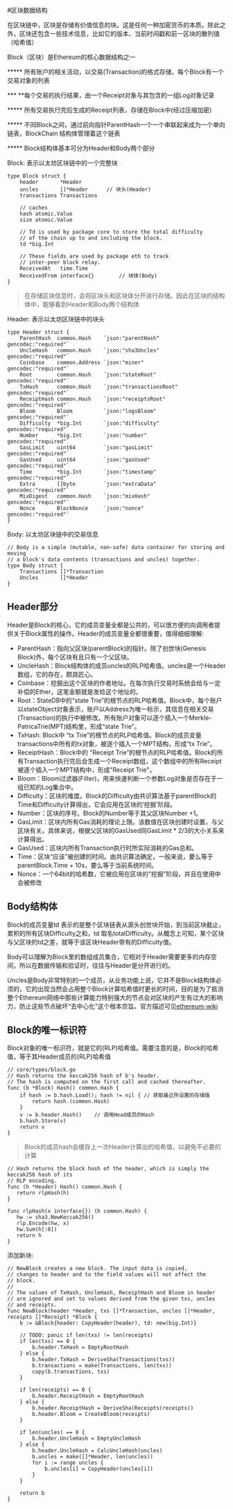 #区块数据结构

在区块链中，区块是存储有价值信息的块。这是任何一种加密货币的本质。除此之外，区块还包含一些技术信息，比如它的版本、当前时间戳和前一区块的散列值（哈希值）

Block（区块）是Ethereum的核心数据结构之一

***** 所有账户的相关活动，以交易(Transaction)的格式存储，每个Block有一个交易对象的列表

*** **每个交易的执行结果，由一个Receipt对象与其包含的一组Log对象记录

***** 所有交易执行完后生成的Receipt列表，存储在Block中(经过压缩加密)

***** 不同Block之间，通过前向指针ParentHash一个一个串联起来成为一个单向链表，BlockChain 结构体管理着这个链表

***** Block结构体基本可分为Header和Body两个部分

Block: 表示以太坊区块链中的一个完整块

```
type Block struct {
	header       *Header
	uncles       []*Header		// 块头(Header)
	transactions Transactions

	// caches
	hash atomic.Value
	size atomic.Value

	// Td is used by package core to store the total difficulty
	// of the chain up to and including the block.
	td *big.Int

	// These fields are used by package eth to track
	// inter-peer block relay.
	ReceivedAt   time.Time
	ReceivedFrom interface{}		// 块体(Body)
}
```

>  在存储区块信息时，会将区块头和区块体分开进行存储。因此在区块的结构体中，能够看到Header和Body两个结构体

Header: 表示以太坊区块链中的块头

```
type Header struct {
	ParentHash  common.Hash    `json:"parentHash"       gencodec:"required"`
	UncleHash   common.Hash    `json:"sha3Uncles"       gencodec:"required"`
	Coinbase    common.Address `json:"miner"            gencodec:"required"`
	Root        common.Hash    `json:"stateRoot"        gencodec:"required"`
	TxHash      common.Hash    `json:"transactionsRoot" gencodec:"required"`
	ReceiptHash common.Hash    `json:"receiptsRoot"     gencodec:"required"`
	Bloom       Bloom          `json:"logsBloom"        gencodec:"required"`
	Difficulty  *big.Int       `json:"difficulty"       gencodec:"required"`
	Number      *big.Int       `json:"number"           gencodec:"required"`
	GasLimit    uint64         `json:"gasLimit"         gencodec:"required"`
	GasUsed     uint64         `json:"gasUsed"          gencodec:"required"`
	Time        *big.Int       `json:"timestamp"        gencodec:"required"`
	Extra       []byte         `json:"extraData"        gencodec:"required"`
	MixDigest   common.Hash    `json:"mixHash"          gencodec:"required"`
	Nonce       BlockNonce     `json:"nonce"            gencodec:"required"`
}
```

Body: 以太坊区块链中的交易信息

```
// Body is a simple (mutable, non-safe) data container for storing and moving
// a block's data contents (transactions and uncles) together.
type Body struct {
	Transactions []*Transaction
	Uncles       []*Header
}
```



## Header部分

Header是Block的核心，它的成员变量全都是公共的，可以很方便的向调用者提供关于Block属性的操作。Header的成员变量全都很重要，值得细细理解:

- ParentHash：指向父区块(parentBlock)的指针。除了创世块(Genesis Block)外，每个区块有且只有一个父区块。
- UncleHash：Block结构体的成员uncles的RLP哈希值。uncles是一个Header数组，它的存在，颇具匠心。
- Coinbase：挖掘出这个区块的作者地址。在每次执行交易时系统会给与一定补偿的Ether，这笔金额就是发给这个地址的。
- Root：StateDB中的“state Trie”的根节点的RLP哈希值。Block中，每个账户以stateObject对象表示，账户以Address为唯一标示，其信息在相关交易(Transaction)的执行中被修改。所有账户对象可以逐个插入一个Merkle-PatricaTrie(MPT)结构里，形成“state Trie”。
- TxHash: Block中 “tx Trie”的根节点的RLP哈希值。Block的成员变量transactions中所有的tx对象，被逐个插入一个MPT结构，形成“tx Trie”。
- ReceiptHash：Block中的 "Receipt Trie”的根节点的RLP哈希值。Block的所有Transaction执行完后会生成一个Receipt数组，这个数组中的所有Receipt被逐个插入一个MPT结构中，形成"Receipt Trie"。
- Bloom：Bloom过滤器(Filter)，用来快速判断一个参数Log对象是否存在于一组已知的Log集合中。
- Difficulty：区块的难度。Block的Difficulty由共识算法基于parentBlock的Time和Difficulty计算得出，它会应用在区块的‘挖掘’阶段。
- Number：区块的序号。Block的Number等于其父区块Number +1。
- GasLimit：区块内所有Gas消耗的理论上限。该数值在区块创建时设置，与父区块有关。具体来说，根据父区块的GasUsed同GasLimit * 2/3的大小关系来计算得出。
- GasUsed：区块内所有Transaction执行时所实际消耗的Gas总和。
- Time：区块“应该”被创建的时间。由共识算法确定，一般来说，要么等于parentBlock.Time + 10s，要么等于当前系统时间。
- Nonce：一个64bit的哈希数，它被应用在区块的"挖掘"阶段，并且在使用中会被修改

## Body结构体

Block的成员变量td 表示的是整个区块链表从源头创世块开始，到当前区块截止，累积的所有区块Difficulty之和，td 取名totalDifficulty。从概念上可知，某个区块与父区块的td之差，就等于该区块Header带有的Difficulty值。

Body可以理解为Block里的数组成员集合，它相对于Header需要更多的内存空间，所以在数据传输和验证时，往往与Header是分开进行的。

Uncles是Body非常特别的一个成员，从业务功能上说，它并不是Block结构体必须的，它的出现当然会占用整个Block计算哈希值时更长的时间，目的是为了抵消整个Ethereum网络中那些计算能力特别强大的节点会对区块的产生有过大的影响力，防止这些节点破坏“去中心化”这个根本宗旨。官方描述可见[ethereum-wiki](https://github.com/ethereum/wiki/wiki/Design-Rationale#uncle-incentivization)

## Block的唯一标识符

Block对象的唯一标识符，就是它的(RLP)哈希值。需要注意的是，Block的哈希值，等于其Header成员的(RLP)哈希值

```
// core/types/block.go
// Hash returns the keccak256 hash of b's header.
// The hash is computed on the first call and cached thereafter.
func (b *Block) Hash() common.Hash {
	if hash := b.hash.Load(); hash != nil {	// 获取最近所设置的存储值
		return hash.(common.Hash)
	}
	v := b.header.Hash()	// 调用Head成员的Hash
	b.hash.Store(v)
	return v
}
```

> Block的成员hash会缓存上一次Header计算出的哈希值，以避免不必要的计算



```
// Hash returns the block hash of the header, which is simply the keccak256 hash of its
// RLP encoding.
func (h *Header) Hash() common.Hash {
   return rlpHash(h)
}
```

```
func rlpHash(x interface{}) (h common.Hash) {
   hw := sha3.NewKeccak256()
   rlp.Encode(hw, x)
   hw.Sum(h[:0])
   return h
}
```



添加新块:

```
// NewBlock creates a new block. The input data is copied,
// changes to header and to the field values will not affect the
// block.
//
// The values of TxHash, UncleHash, ReceiptHash and Bloom in header
// are ignored and set to values derived from the given txs, uncles
// and receipts.
func NewBlock(header *Header, txs []*Transaction, uncles []*Header, receipts []*Receipt) *Block {
	b := &Block{header: CopyHeader(header), td: new(big.Int)}

	// TODO: panic if len(txs) != len(receipts)
	if len(txs) == 0 {
		b.header.TxHash = EmptyRootHash
	} else {
		b.header.TxHash = DeriveSha(Transactions(txs))
		b.transactions = make(Transactions, len(txs))
		copy(b.transactions, txs)
	}

	if len(receipts) == 0 {
		b.header.ReceiptHash = EmptyRootHash
	} else {
		b.header.ReceiptHash = DeriveSha(Receipts(receipts))
		b.header.Bloom = CreateBloom(receipts)
	}

	if len(uncles) == 0 {
		b.header.UncleHash = EmptyUncleHash
	} else {
		b.header.UncleHash = CalcUncleHash(uncles)
		b.uncles = make([]*Header, len(uncles))
		for i := range uncles {
			b.uncles[i] = CopyHeader(uncles[i])
		}
	}

	return b
}
```



